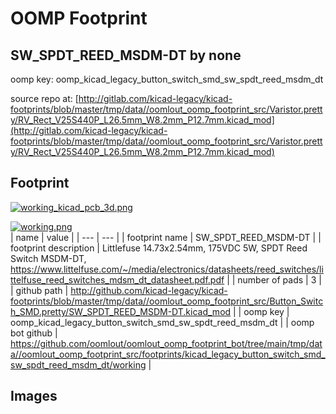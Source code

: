 # OOMP Footprint  
## SW_SPDT_REED_MSDM-DT  by none  
  
oomp key: oomp_kicad_legacy_button_switch_smd_sw_spdt_reed_msdm_dt  
  
source repo at: [http://gitlab.com/kicad-legacy/kicad-footprints/blob/master/tmp/data//oomlout_oomp_footprint_src/Varistor.pretty/RV_Rect_V25S440P_L26.5mm_W8.2mm_P12.7mm.kicad_mod](http://gitlab.com/kicad-legacy/kicad-footprints/blob/master/tmp/data//oomlout_oomp_footprint_src/Varistor.pretty/RV_Rect_V25S440P_L26.5mm_W8.2mm_P12.7mm.kicad_mod)  
## Footprint  
  
[![working_kicad_pcb_3d.png](working_kicad_pcb_3d_600.png)](working_kicad_pcb_3d.png)  
  
[![working.png](working_600.png)](working.png)  
| name | value | 
| --- | --- | 
| footprint name | SW_SPDT_REED_MSDM-DT | 
| footprint description | Littlefuse 14.73x2.54mm, 175VDC 5W, SPDT Reed Switch MSDM-DT, https://www.littelfuse.com/~/media/electronics/datasheets/reed_switches/littelfuse_reed_switches_mdsm_dt_datasheet.pdf.pdf | 
| number of pads | 3 | 
| github path | http://github.com/kicad-legacy/kicad-footprints/blob/master/tmp/data//oomlout_oomp_footprint_src/Button_Switch_SMD.pretty/SW_SPDT_REED_MSDM-DT.kicad_mod | 
| oomp key | oomp_kicad_legacy_button_switch_smd_sw_spdt_reed_msdm_dt | 
| oomp bot github | https://github.com/oomlout/oomlout_oomp_footprint_bot/tree/main/tmp/data//oomlout_oomp_footprint_src/footprints/kicad_legacy_button_switch_smd_sw_spdt_reed_msdm_dt/working | 
## Images  
